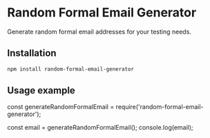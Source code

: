 # Random Formal Email Generator

Generate random formal email addresses for your testing needs.

## Installation

```bash
npm install random-formal-email-generator

```

## Usage example
const generateRandomFormalEmail = require('random-formal-email-generator');

const email = generateRandomFormalEmail();
console.log(email);